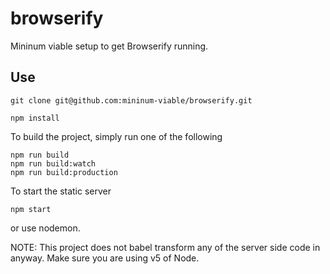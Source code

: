 # browserify

Mininum viable setup to get Browserify running.

## Use

```
git clone git@github.com:mininum-viable/browserify.git
```

```
npm install
```

To build the project, simply run one of the following

```
npm run build
npm run build:watch
npm run build:production
```

To start the static server

```
npm start
```

or use nodemon.

NOTE: This project does not babel transform any of the server side code in
anyway.  Make sure you are using v5 of Node.

